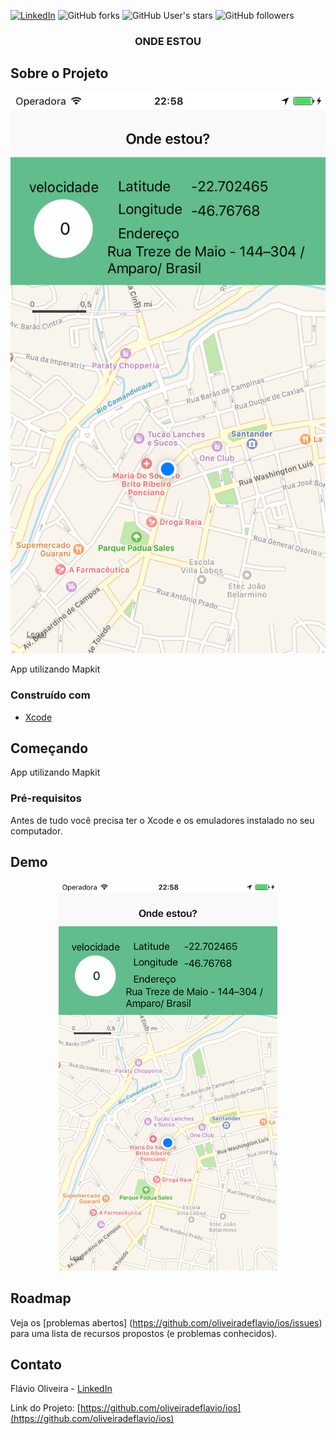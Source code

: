 
[![LinkedIn][linkedin-shield]][linkedin-url]
![GitHub forks](https://img.shields.io/github/forks/oliveiradeflavio/ios?style=for-the-badge)
![GitHub User's stars](https://img.shields.io/github/stars/oliveiradeflavio?style=for-the-badge)
![GitHub followers](https://img.shields.io/github/followers/oliveiradeflavio?style=for-the-badge)


<h3 align="center">ONDE ESTOU</h3>


<!-- ABOUT THE PROJECT -->
## Sobre o Projeto

[![tela inicial][product-screenshot]]()

App utilizando Mapkit

### Construído com

* [Xcode](https://developer.apple.com/xcode/)


<!-- GETTING STARTED -->
## Começando

App utilizando Mapkit

### Pré-requisitos

Antes de tudo você precisa ter o Xcode e os emuladores instalado no seu computador. 


<!-- USAGE EXAMPLES -->
## Demo

<p align = "center">
<img src="https://github.com/oliveiradeflavio/ios/blob/master/Onde%20estou/_imagens/imagem.png" width="350" alt="">
</p>

<!-- ROADMAP -->
## Roadmap

Veja os [problemas abertos] (https://github.com/oliveiradeflavio/ios/issues) para uma lista de recursos propostos (e problemas conhecidos).


<!-- CONTACT -->
## Contato

Flávio Oliveira - [LinkedIn](https://www.linkedin.com/in/fladoliveira/)

Link do Projeto: [https://github.com/oliveiradeflavio/ios](https://github.com/oliveiradeflavio/ios)



<!-- MARKDOWN LINKS & IMAGES -->
<!-- https://www.markdownguide.org/basic-syntax/#reference-style-links -->
[linkedin-shield]: https://img.shields.io/badge/-LinkedIn-black.svg?style=for-the-badge&logo=linkedin&colorB=555
[linkedin-url]: https://www.linkedin.com/in/fladoliveira/
[product-screenshot]: https://github.com/oliveiradeflavio/ios/blob/master/Onde%20estou/_imagens/imagem.png
